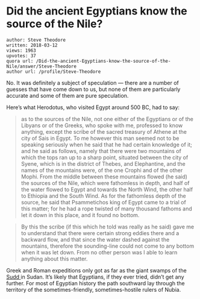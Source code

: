 # Did the ancient Egyptians know the source of the Nile?

	author: Steve Theodore
	written: 2018-03-12
	views: 1963
	upvotes: 37
	quora url: /Did-the-ancient-Egyptians-know-the-source-of-the-Nile/answer/Steve-Theodore
	author url: /profile/Steve-Theodore


No. It was definitely a subject of speculation — there are a number of guesses that have come down to us, but none of them are particularly accurate and some of them are pure speculation.

Here’s what Herodotus, who visited Egypt around 500 BC, had to say:

> as to the sources of the Nile, not one either of the Egyptians or of the Libyans or of the Greeks, who spoke with me, professed to know anything, except the scribe of the sacred treasury of Athene at the city of Sais in Egypt. To me however this man seemed not to be speaking seriously when he said that he had certain knowledge of it; and he said as follows, namely that there were two mountains of which the tops ran up to a sharp point, situated between the city of Syene, which is in the district of Thebes, and Elephantine, and the names of the mountains were, of the one Crophi and of the other Mophi. From the middle between these mountains flowed (he said) the sources of the Nile, which were fathomless in depth, and half of the water flowed to Egypt and towards the North Wind, the other half to Ethiopia and the South Wind. As for the fathomless depth of the source, he said that Psammetichos king of Egypt came to a trial of this matter; for he had a rope twisted of many thousand fathoms and let it down in this place, and it found no bottom.

> By this the scribe (if this which he told was really as he said) gave me to understand that there were certain strong eddies there and a backward flow, and that since the water dashed against the mountains, therefore the sounding-line could not come to any bottom when it was let down. From no other person was I able to learn anything about this matter.

Greek and Roman expeditions only got as far as the giant swamps of the [Sudd ](https://en.wikipedia.org/wiki/Suddhttps://en.wikipedia.org/wiki/Suddhttps://en.wikipedia.org/wiki/Sudd)in Sudan. It’s likely that Egyptians, if they ever tried, didn’t get any further. For most of Egyptian history the path southward lay through the territory of the sometimes-friendly, sometimes-hostile rulers of Nubia.

